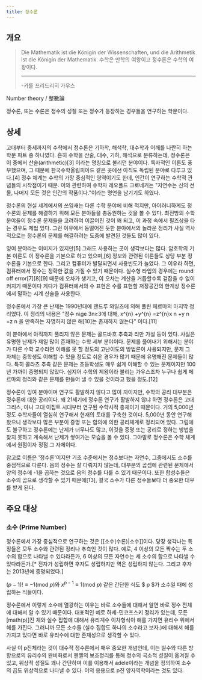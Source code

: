 ```yaml
---
title: 정수론
---
```

## 개요
> Die Mathematik ist die Königin der Wissenschaften, und die Arithmetik ist die Königin der Mathematik.
> 수학은 만학의 여왕이고 정수론은 수학의 여왕이다.  
> - - - 
> \-카를 프리드리히 가우스

Number theory / 整數論

정수론, 또는 수론은 정수의 성질 또는 정수가 등장하는 경우들을 연구하는 학문이다.

## 상세 
고대부터 중세까지의 수학에서 정수론은 기하학, 해석학, 대수학과 어깨를 나란히 하는 학문 파트 중 하나였다. 흔히 수학을 산술, 대수, 기하, 해석으로 분류하는데, 정수론은 이 중에서 산술(arithmetic)[3] 이라는 명칭으로 불리던 분야이다. 독자적인 이론도 풍부했으며, 그 때문에 한국수학올림피아드 같은 곳에선 아직도 독립된 분야로 다루고 있다.[4] 정수 체계는 수학의 가장 중심적인 영역이기도 한데, 인간이 연구하는 수학적 관념들의 시작점이기 때문. 이와 관련하여 수학자 레오폴드 크로네커는 "자연수는 신의 선물, 나머지 모든 것은 인간의 작품이다."이라는 명언을 남기기도 하였다.

정수론의 현실 세계에서의 쓰임새는 다른 수학 분야에 비해 적지만, 아이러니하게도 정수론의 문제를 해결하기 위해 모든 분야들을 총동원하는 것을 볼 수 있다. 최전방의 수학 분야들이 정수론 문제들을 고려하여 이끌어진 것이 꽤 되고, 이 과정 속에서 필즈상을 타는 경우도 제법 있다. 그런 이유에서 동떨어진 듯한 분야에서의 놀라운 정리가 사실 역사적으로는 정수론의 문제를 해결하려는 도중에 발견된 것들도 많이 있다.

잉여 분야라는 이미지가 있지만[5] 그래도 사용하는 곳이 생각보다는 많다. 암호학의 기본 이론도 이 정수론을 기본으로 하고 있으며,[6] 정보와 관련된 이론들도 상당 부분 정수론을 기본으로 한다. 그리고 컴퓨터가 발달되면서 사용빈도가 늘었다. 그 이유라 하면, 컴퓨터에서 정수는 정확한 값을 가질 수 있기 때문이다. 실수형 타입의 경우에는 round off error[7][8][9] 때문에 오차가 생기고, 이 오차는 계산을 거듭할수록 걷잡을 수 없이 커지기 때문이다 게다가 컴퓨터에서의 수 표현은 수를 표현할 저장공간의 한계상 정수론에서 말하는 시계 산술을 사용한다.

정수론에서 가장 큰 난제는 1990년대에 앤드루 와일즈에 의해 풀린 페르마의 마지막 정리였다. 이 정리의 내용은 "정수 n\ge 3n≥3에 대해, x^{n} +y^{n} =z^{n}x 
n
 +y 
n
 =z 
n
  을 만족하는 자명하지 않은 해[10]는 존재하지 않는다" 이다.[11]

이 분야에서 아직까지 풀리지 않은 문제는 골드바흐 추측과 리만 가설 등이 있다. 사실은 유명한 난제가 제일 많이 존재하는 수학 세부 분야이다. 문제를 풀어내기 위해서는 분야가 다른 수학 교수라면 이해를 못 할 정도의 고난이도의 방법론이 사용되지만, 문제 그 자체는 중학생도 이해할 수 있을 정도로 쉬운 경우가 많기 때문에 유명해진 문제들이 많다. 특히 콜라츠 추측 같은 문제는 초등학생도 매우 쉽게 이해할 수 있는 문제이지만 100년 가까이 증명되지 않았다. 심지어 수학의 제왕이라 불리는 가우스조차 누구나 쉽게 페르마의 정리와 같은 문제를 만들어 낼 수 있을 것이라고 했을 정도.[12]

정수론이 잉여 분야이며 연구도 활발하지 않다고 많이 까이지만, 수학의 공리 대부분은 정수론에 대한 공리이다. 왜 21세기에 정수론 연구가 활발하지 않냐 하면 정수론은 고대 그리스, 아니 고대 이집트 시대부터 연구된 수학사적 총체이기 때문이다. 거의 5,000년 정도 수학자들이 열심히 연구해서 현재의 토대를 구축한 것이다. 5,000년 동안 연구해 왔으니 생각보다 많은 부분이 증명 또는 합의에 의한 공리체계로 정리되어 있다. 그럼에도 불구하고 정수론에는 난제가 너무나도 많고, 이것을 증명 또는 공리로 정하는 방법을 찾지 못하고 계속해서 난제가 쌓여가는 모습을 볼 수 있다. 그야말로 정수론은 수학 체계에서 원점이자 정점 그 자체이다.

참고로 이름은 '정수론'이지만 기초 수준에서는 정수보다는 자연수, 그중에서도 소수를 중점적으로 다룬다. 음의 정수는 잘 다뤄지지 않는데, 대부분의 곱셈에 관련된 문제에서 양의 정수에 -1을 곱하는 것으로 음의 정수를 다룰 수 있기 때문이다. 또한 합성수들은 소수의 곱으로 생각할 수 있기 때문에[13], 결국 소수가 다른 정수들보다 더 중요한 대우를 받게 된다.

## 주요 대상
### 소수 (Prime Number)
정수론에서 가장 중심적으로 연구하는 것은 [[소수(수론)|소수]]이다. 당장 생각나는 특징들은 모두 소수와 관련된 정리나 추측인 것이 많다. 예로, 4 이상의 모든 짝수는 두 소수의 합으로 나타낼 수 있다라든가, 6 이상의 모든 자연수는 세 소수의 합으로 나타낼 수 있다라든가.[* 전자가 성립하면 후자도 성립하지만 역은 성립하지 않는다. 그리고 후자는 2013년에 증명되었다.]



$\left(p-1\right)! \equiv -1 \left(\text{mod} \ p\right)$와 $x^{p-1} \equiv 1 \left(\text{mod} \  p\right)$ 같은 간단한 식도 $ p $가 소수일 때에 성립하는 식들이다.

정수론에서 이렇게 소수에 열광하는 이유는 바로 소수들에 대해서 알면 바로 정수 전체에 대해서 알 수 있기 때문이다. 대표적인 예로 하세-민코프스키 정리가 있는데, 모든 [math(p)]진 체와 실수 집합에 대해서 유리계수 이차형식이 해를 가지면 유리수 위에서 해를 가진다. 그러니까 모든 소수들 (실수 집합도 하나의 소수라고 보자.)에 대해서 해를 가지고 있다면 바로 유리수에 대한 존재성으로 생각할 수 있다.

사실 이 p진체라는 것이 대수적 정수론에서 매우 중요한 개념인데, 이는 실수와 다른 방향으로의 유리수의 완비화로서 헨젤의 보조정리를 통해 정수의 국소적 성질이 옮겨질 수 있고, 위상적 성질도 꽤나 간단하며 이를 이용해서 adele이라는 개념을 정의하여 소수의 곱도 위상적으로 나타낼 수 있다. 이의 응용으로 p진 양자역학이라는 것도 있다.
